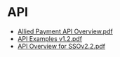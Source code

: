 # API

- [Allied Payment API Overview.pdf](https://github.com/AlliedPayment/Documentation/raw/master/01%20-%20API/assets/Allied%20Payment%20API%20Overview.pdf)
- [API Examples v1.2.pdf](https://github.com/AlliedPayment/Documentation/raw/master/01%20-%20API/assets/API%20Examples%20v1.2.pdf)
- [API Overview for SSOv2.2.pdf](https://github.com/AlliedPayment/Documentation/raw/master/01%20-%20API/assets/API%20Overview%20for%20SSOv2.2.pdf)
